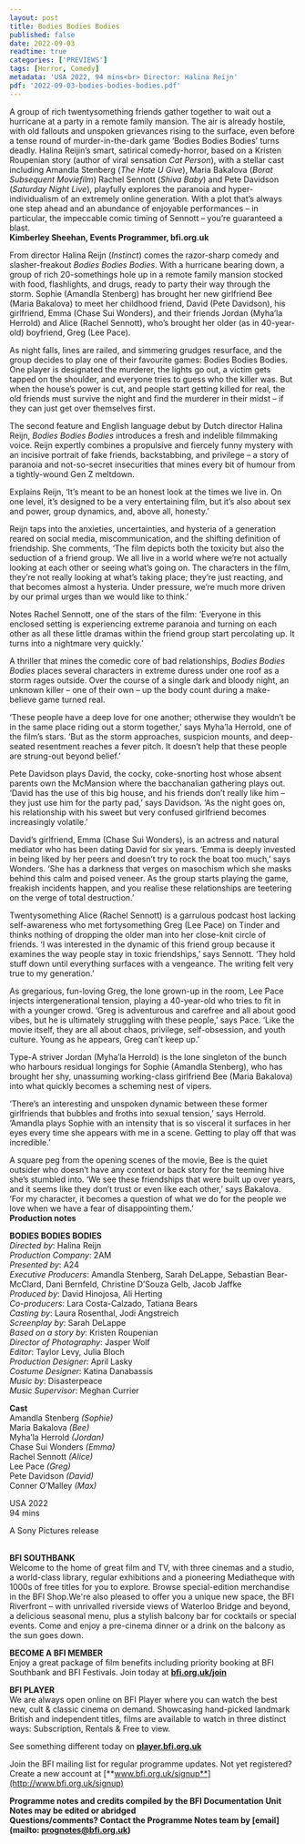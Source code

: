```yaml
---
layout: post
title: Bodies Bodies Bodies
published: false
date: 2022-09-03
readtime: true
categories: ['PREVIEWS']
tags: [Horror, Comedy]
metadata: 'USA 2022, 94 mins<br> Director: Halina Reijn'
pdf: '2022-09-03-bodies-bodies-bodies.pdf'
---
```


A group of rich twentysomething friends gather together to wait out a hurricane at a party in a remote family mansion. The air is already hostile, with old fallouts and unspoken grievances rising to the surface, even before a tense round of murder-in-the-dark game ‘Bodies Bodies Bodies’ turns deadly. Halina Reijin’s smart, satirical comedy-horror, based on a Kristen Roupenian story (author of viral sensation _Cat Person_), with a stellar cast including Amandla Stenberg (_The Hate U Give_), Maria Bakalova (_Borat Subsequent Moviefilm_) Rachel Sennott (_Shiva Baby_) and Pete Davidson (_Saturday Night Live_), playfully explores the paranoia and hyper-individualism of an extremely online generation. With a plot that’s always one step ahead and an abundance of enjoyable performances – in particular, the impeccable comic timing of Sennott – you’re guaranteed a blast.  
**Kimberley Sheehan, Events Programmer, bfi.org.uk**  

From director Halina Reijn (_Instinct_) comes the razor-sharp comedy and slasher-freakout _Bodies Bodies Bodies_. With a hurricane bearing down, a group of rich 20-somethings hole up in a remote family mansion stocked with food, flashlights, and drugs, ready to party their way through the storm. Sophie (Amandla Stenberg) has brought her new girlfriend Bee (Maria Bakalova) to meet her childhood friend, David (Pete Davidson), his girlfriend, Emma (Chase Sui Wonders), and their friends Jordan (Myha’la Herrold) and Alice (Rachel Sennott), who’s brought her older (as in 40-year-old) boyfriend, Greg (Lee Pace).

As night falls, lines are railed, and simmering grudges resurface, and the group decides to play one of their favourite games: Bodies Bodies Bodies. One player is designated the murderer, the lights go out, a victim gets tapped on the shoulder, and everyone tries to guess who the killer was. But when the house’s power is cut, and people start getting killed for real, the old friends must survive the night and find the murderer in their midst­ – if they can just get over themselves first.

The second feature and English language debut by Dutch director Halina Reijn, _Bodies Bodies Bodies_ introduces a fresh and indelible filmmaking voice. Reijn expertly combines a propulsive and fiercely funny mystery with an incisive portrait of fake friends, backstabbing, and privilege – a story of paranoia and not-so-secret insecurities that mines every bit of humour from a tightly-wound Gen Z meltdown.

Explains Reijn, ‘It’s meant to be an honest look at the times we live in. On one level, it’s designed to be a very entertaining film, but it’s also about sex and power, group dynamics, and, above all, honesty.’

Reijn taps into the anxieties, uncertainties, and hysteria of a generation reared on social media, miscommunication, and the shifting definition of friendship. She comments, ‘The film depicts both the toxicity but also the seduction of a friend group. We all live in a world where we’re not actually looking at each other or seeing what’s going on. The characters in the film, they’re not really looking at what’s taking place; they’re just reacting, and that becomes almost a hysteria. Under pressure, we’re much more driven by our primal urges than we would like to think.’

Notes Rachel Sennott, one of the stars of the film: ‘Everyone in this enclosed setting is experiencing extreme paranoia and turning on each other as all these little dramas within the friend group start percolating up. It turns into a nightmare very quickly.’

A thriller that mines the comedic core of bad relationships, _Bodies Bodies Bodies_ places several characters in extreme duress under one roof as a storm rages outside. Over the course of a single dark and bloody night, an unknown killer – one of their own – up the body count during a make-believe game turned real.

‘These people have a deep love for one another; otherwise they wouldn’t be in the same place riding out a storm together,’ says Myha’la Herrold, one of the film’s stars. ‘But as the storm approaches, suspicion mounts, and deep-seated resentment reaches a fever pitch. It doesn’t help that these people are strung-out beyond belief.’

Pete Davidson plays David, the cocky, coke-snorting host whose absent parents own the McMansion where the bacchanalian gathering plays out. ‘David has the use of this big house, and his friends don’t really like him – they just use him for the party pad,’ says Davidson. ‘As the night goes on, his relationship with his sweet but very confused girlfriend becomes increasingly volatile.’

David’s girlfriend, Emma (Chase Sui Wonders), is an actress and natural mediator who has been dating David for six years. ‘Emma is deeply invested in being liked by her peers and doesn’t try to rock the boat too much,’ says Wonders. ‘She has a darkness that verges on masochism which she masks behind this calm and poised veneer. As the group starts playing the game, freakish incidents happen, and you realise these relationships are teetering on the verge of total destruction.’

Twentysomething Alice (Rachel Sennott) is a garrulous podcast host lacking self-awareness who met fortysomething Greg (Lee Pace) on Tinder and thinks nothing of dropping the older man into her close-knit circle of friends. ‘I was interested in the dynamic of this friend group because it examines the way people stay in toxic friendships,’ says Sennott. ‘They hold stuff down until everything surfaces with a vengeance. The writing felt very true to my generation.’

As gregarious, fun-loving Greg, the lone grown-up in the room, Lee Pace injects intergenerational tension, playing a 40-year-old who tries to fit in with a younger crowd. ‘Greg is adventurous and carefree and all about good vibes, but he is ultimately struggling with these people,’ says Pace. ‘Like the movie itself, they are all about chaos, privilege, self-obsession, and youth culture. Young as he appears, Greg can’t keep up.’

Type-A striver Jordan (Myha’la Herrold) is the lone singleton of the bunch who harbours residual longings for Sophie (Amandla Stenberg), who has brought her shy, unassuming working-class girlfriend Bee (Maria Bakalova) into what quickly becomes a scheming nest of vipers.

‘There’s an interesting and unspoken dynamic between these former girlfriends that bubbles and froths into sexual tension,’ says Herrold. ‘Amandla plays Sophie with an intensity that is so visceral it surfaces in her eyes every time she appears with me in a scene. Getting to play off that was incredible.’

A square peg from the opening scenes of the movie, Bee is the quiet outsider who doesn’t have any context or back story for the teeming hive she’s stumbled into. ‘We see these friendships that were built up over years, and it seems like they don’t trust or even like each other,’ says Bakalova. ‘For my character, it becomes a question of what we do for the people we love when we have a fear of disappointing them.’  
**Production notes**  

**BODIES BODIES BODIES**  
_Directed by_: Halina Reijn  
_Production Company_: 2AM  
_Presented by_: A24  
_Executive Producers_: Amandla Stenberg, Sarah DeLappe,
Sebastian Bear-McClard, Dani Bernfeld, Christine D’Souza Gelb, Jacob Jaffke  
_Produced by_: David Hinojosa, Ali Herting  
_Co-producers_: Lara Costa-Calzado, Tatiana Bears  
_Casting by_: Laura Rosenthal, Jodi Angstreich  
_Screenplay by_: Sarah DeLappe  
_Based on a story by_: Kristen Roupenian  
_Director of Photography_: Jasper Wolf  
_Editor_: Taylor Levy, Julia Bloch  
_Production Designer_: April Lasky  
_Costume Designer_: Katina Danabassis  
_Music by_: Disasterpeace  
_Music Supervisor_: Meghan Currier  

**Cast**  
Amandla Stenberg _(Sophie)_  
Maria Bakalova _(Bee)_  
Myha’la Herrold _(Jordan)_  
Chase Sui Wonders _(Emma)_  
Rachel Sennott _(Alice)_  
Lee Pace _(Greg)_  
Pete Davidson _(David)_  
Conner O’Malley _(Max)_  

USA 2022  
94 mins  

A Sony Pictures release  
<br>

**BFI SOUTHBANK**  
Welcome to the home of great film and TV, with three cinemas and a studio, a world-class library, regular exhibitions and a pioneering Mediatheque with 1000s of free titles for you to explore. Browse special-edition merchandise in the BFI Shop.We&#39;re also pleased to offer you a unique new space, the BFI Riverfront – with unrivalled riverside views of Waterloo Bridge and beyond, a delicious seasonal menu, plus a stylish balcony bar for cocktails or special events. Come and enjoy a pre-cinema dinner or a drink on the balcony as the sun goes down.  

**BECOME A BFI MEMBER**  
Enjoy a great package of film benefits including priority booking at BFI Southbank and BFI Festivals. Join today at [**bfi.org.uk/join**](http://www.bfi.org.uk/join)  

**BFI PLAYER**  
 We are always open online on BFI Player where you can watch the best new, cult &amp; classic cinema on demand. Showcasing hand-picked landmark British and independent titles, films are available to watch in three distinct ways: Subscription, Rentals &amp; Free to view.  

See something different today on [**player.bfi.org.uk**](https://player.bfi.org.uk)  

Join the BFI mailing list for regular programme updates. Not yet registered? Create a new account at [**www.bfi.org.uk/signup**](http://www.bfi.org.uk/signup)

**Programme notes and credits compiled by the BFI Documentation Unit  
Notes may be edited or abridged  
Questions/comments? Contact the Programme Notes team by [email](mailto: prognotes@bfi.org.uk)**

